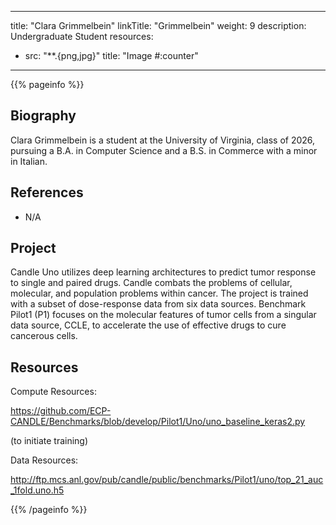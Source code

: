---
title: "Clara Grimmelbein"
linkTitle: "Grimmelbein"
weight: 9
description: Undergraduate Student 
resources:
- src: "**.{png,jpg}"
  title: "Image #:counter"
------

{{% pageinfo %}}

## Biography

Clara Grimmelbein is a student at the University of Virginia, class of
2026, pursuing a B.A. in Computer Science and a B.S. in Commerce with
a minor in Italian. 

## References 

* N/A

## Project 

Candle Uno utilizes deep learning architectures to predict tumor response to single and paired drugs. Candle combats the problems of cellular, molecular, and population problems within cancer. The project is trained with a subset of dose-response data from six data sources. Benchmark Pilot1 (P1) focuses on the molecular features of tumor cells from a singular data source, CCLE, to accelerate the use of effective drugs to cure cancerous cells.  

## Resources

Compute Resources: 

<https://github.com/ECP-CANDLE/Benchmarks/blob/develop/Pilot1/Uno/uno_baseline_keras2.py>

(to initiate training)

Data Resources: 

<http://ftp.mcs.anl.gov/pub/candle/public/benchmarks/Pilot1/uno/top_21_auc_1fold.uno.h5>

{{% /pageinfo %}}



